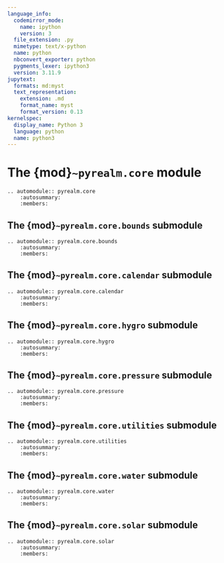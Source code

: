 ```yaml
---
language_info:
  codemirror_mode:
    name: ipython
    version: 3
  file_extension: .py
  mimetype: text/x-python
  name: python
  nbconvert_exporter: python
  pygments_lexer: ipython3
  version: 3.11.9
jupytext:
  formats: md:myst
  text_representation:
    extension: .md
    format_name: myst
    format_version: 0.13
kernelspec:
  display_name: Python 3
  language: python
  name: python3
---
```


# The {mod}`~pyrealm.core` module

```{eval-rst}
.. automodule:: pyrealm.core
    :autosummary:
    :members:
```

## The {mod}`~pyrealm.core.bounds` submodule

```{eval-rst}
.. automodule:: pyrealm.core.bounds
    :autosummary:
    :members:
```

## The {mod}`~pyrealm.core.calendar` submodule

```{eval-rst}
.. automodule:: pyrealm.core.calendar
    :autosummary:
    :members:
```

## The {mod}`~pyrealm.core.hygro` submodule

```{eval-rst}
.. automodule:: pyrealm.core.hygro
    :autosummary:
    :members:
```

## The {mod}`~pyrealm.core.pressure` submodule

```{eval-rst}
.. automodule:: pyrealm.core.pressure
    :autosummary:
    :members:
```

## The {mod}`~pyrealm.core.utilities` submodule

```{eval-rst}
.. automodule:: pyrealm.core.utilities
    :autosummary:
    :members:
```

## The {mod}`~pyrealm.core.water` submodule

```{eval-rst}
.. automodule:: pyrealm.core.water
    :autosummary:
    :members:
```

## The {mod}`~pyrealm.core.solar` submodule

```{eval-rst}
.. automodule:: pyrealm.core.solar
    :autosummary:
    :members:
```
